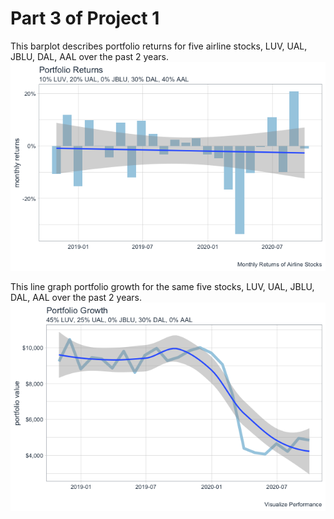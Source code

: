 # Part 3 of Project 1

This barplot describes portfolio returns for five airline stocks, LUV, UAL, JBLU, DAL, AAL over the past 2 years.
![](Rplot24.png)

This line graph portfolio growth for the same five stocks, LUV, UAL, JBLU, DAL, AAL over the past 2 years.
![](Rplot27.png)

